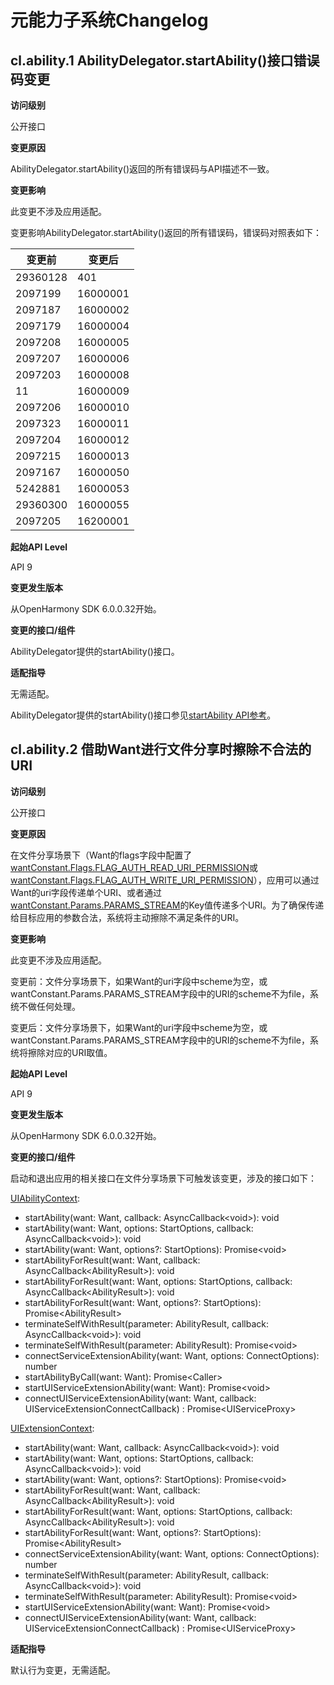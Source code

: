 # 元能力子系统Changelog

## cl.ability.1 AbilityDelegator.startAbility()接口错误码变更

**访问级别**

公开接口

**变更原因**

AbilityDelegator.startAbility()返回的所有错误码与API描述不一致。

**变更影响**

此变更不涉及应用适配。

变更影响AbilityDelegator.startAbility()返回的所有错误码，错误码对照表如下：

| 变更前    | 变更后    |
| -------- | --------  |
| 29360128 | 401       |
| 2097199  | 16000001  |
| 2097187  | 16000002  |
| 2097179  | 16000004  |
| 2097208  | 16000005  |
| 2097207  |16000006   |
| 2097203  | 16000008  |
| 11       |  16000009 |
| 2097206  | 16000010  |
| 2097323  | 16000011  |
| 2097204  | 16000012  |
| 2097215  | 16000013  |
| 2097167  | 16000050  |
| 5242881  | 16000053  |
| 29360300 | 16000055  |
| 2097205  | 16200001  |

**起始API Level**

API 9

**变更发生版本**

从OpenHarmony SDK 6.0.0.32开始。

**变更的接口/组件**

AbilityDelegator提供的startAbility()接口。

**适配指导**

无需适配。

AbilityDelegator提供的startAbility()接口参见[startAbility API参考](../../../application-dev/reference/apis-test-kit/js-apis-inner-application-abilityDelegator.md#startability9)。

## cl.ability.2 借助Want进行文件分享时擦除不合法的URI

**访问级别**

公开接口

**变更原因**

在文件分享场景下（Want的flags字段中配置了[wantConstant.Flags.FLAG_AUTH_READ_URI_PERMISSION](../../../application-dev/reference/apis-ability-kit/js-apis-app-ability-wantConstant.md#flags)或[wantConstant.Flags.FLAG_AUTH_WRITE_URI_PERMISSION](../../../application-dev/reference/apis-ability-kit/js-apis-app-ability-wantConstant.md#flags)），应用可以通过Want的uri字段传递单个URI、或者通过[wantConstant.Params.PARAMS_STREAM](../../../application-dev/reference/apis-ability-kit/js-apis-app-ability-wantConstant.md#params)的Key值传递多个URI。为了确保传递给目标应用的参数合法，系统将主动擦除不满足条件的URI。

**变更影响**

此变更不涉及应用适配。

变更前：文件分享场景下，如果Want的uri字段中scheme为空，或wantConstant.Params.PARAMS_STREAM字段中的URI的scheme不为file，系统不做任何处理。

变更后：文件分享场景下，如果Want的uri字段中scheme为空，或wantConstant.Params.PARAMS_STREAM字段中的URI的scheme不为file，系统将擦除对应的URI取值。

**起始API Level**

API 9

**变更发生版本**

从OpenHarmony SDK 6.0.0.32开始。

**变更的接口/组件**

启动和退出应用的相关接口在文件分享场景下可触发该变更，涉及的接口如下：

[UIAbilityContext](../../../application-dev/reference/apis-ability-kit/js-apis-inner-application-uiAbilityContext.md#uiabilitycontext):
- startAbility(want: Want, callback: AsyncCallback&lt;void&gt;): void
- startAbility(want: Want, options: StartOptions, callback: AsyncCallback&lt;void&gt;): void
- startAbility(want: Want, options?: StartOptions): Promise&lt;void&gt;
- startAbilityForResult(want: Want, callback: AsyncCallback&lt;AbilityResult&gt;): void
- startAbilityForResult(want: Want, options: StartOptions, callback: AsyncCallback&lt;AbilityResult&gt;): void
- startAbilityForResult(want: Want, options?: StartOptions): Promise&lt;AbilityResult&gt;
- terminateSelfWithResult(parameter: AbilityResult, callback: AsyncCallback&lt;void&gt;): void
- terminateSelfWithResult(parameter: AbilityResult): Promise&lt;void&gt;
- connectServiceExtensionAbility(want: Want, options: ConnectOptions): number
- startAbilityByCall(want: Want): Promise&lt;Caller&gt;
- startUIServiceExtensionAbility(want: Want): Promise&lt;void&gt;
- connectUIServiceExtensionAbility(want: Want, callback: UIServiceExtensionConnectCallback) : Promise&lt;UIServiceProxy&gt;

[UIExtensionContext](../../../application-dev/reference/apis-ability-kit/js-apis-inner-application-uiExtensionContext.md#uiextensioncontext):

- startAbility(want: Want, callback: AsyncCallback&lt;void&gt;): void
- startAbility(want: Want, options: StartOptions, callback: AsyncCallback&lt;void&gt;): void
- startAbility(want: Want, options?: StartOptions): Promise&lt;void&gt;
- startAbilityForResult(want: Want, callback: AsyncCallback&lt;AbilityResult&gt;): void
- startAbilityForResult(want: Want, options: StartOptions, callback: AsyncCallback&lt;AbilityResult&gt;): void
- startAbilityForResult(want: Want, options?: StartOptions): Promise&lt;AbilityResult&gt;
- connectServiceExtensionAbility(want: Want, options: ConnectOptions): number
- terminateSelfWithResult(parameter: AbilityResult, callback: AsyncCallback&lt;void&gt;): void
- terminateSelfWithResult(parameter: AbilityResult): Promise&lt;void&gt;
- startUIServiceExtensionAbility(want: Want): Promise&lt;void&gt;
- connectUIServiceExtensionAbility(want: Want, callback: UIServiceExtensionConnectCallback) : Promise&lt;UIServiceProxy&gt;

**适配指导**

默认行为变更，无需适配。
